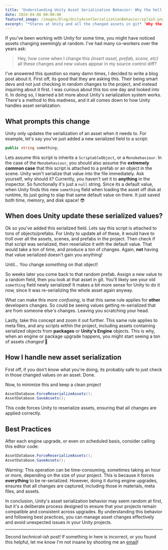 ```yaml
---
title: 'Understanding Unity Asset Serialization Behavior: Why the hell are all these files here?'
date: 2024-04-08 00:00:00
featured_image: /images/blog/UnityAssetSerializationBehavior/splash.png
excerpt: "*Stares at Unity and all the changed assets in git* "Why the hell did all these asset change?" "Why do my assets change like they've got a mind of their own?""
---
```

If you've been working with Unity for some time, you might have noticed assets changing seemingly at random. I've had many co-workers over the years ask:
> Hey, how come when I change this _(insert asset, prefab, scene, etc)_ all these changes and new values appear in my source control diff?

I've answered this question so many damn times, I decided to write a blog post about it. First off, its good that they are asking this. Their being smart devs and not just checking in _random_ changes to the project, and instead inquiring about it first. I was curious about this too one day and looked into it. In doing so, I learned a bit more about Unity's serialization system works. There's a method to this madness, and it all comes down to how Unity handles asset serialization.

## What prompts this change
Unity only updates the serialization of an asset when it needs to. For example, let's say you've just added a new serialized field to a script: 
```csharp
public string something;
```
Lets assume this script is inherits a `ScriptableObject`, or a `Monobehaviour`. In the case of the `Monobehaviour`, you should also assume the **extremely common case** that this script is attached to a prefab or an object in the scene. Unity won't serialize that value into the file immediately. Ask yourself, why should it? Currently, you haven't set it to **anything** in the inspector. So functionally it's just a `null` string. Since its a default value, when Unity finds this new `something` field when loading the asset off disk at runtime, its just going to slap that same default value on there. It just saved both time, memory, and disk space! 😎

## When does Unity update these serialized values?

Ok so you've added this serialized field. Lets say this script is attached to tons of objects/prefabs. For Unity to update all of these, it would have to troll over all the assets, scenes, and prefabs in the project. Then check if that script was serialized, then reserialize it with the default value. That would take a ton of time, and produce a ton of changes.
Again, **not** having that value serialized doesn't gain you anything! 

Until... You change _something_ on that object!

So weeks later you come back to that random prefab. Assign a new value to a random field, then you look at that asset in git. You'll likely see your old `something` field newly serialized! It makes a bit more sense for Unity to do it now, since it was re-serializing the whole asset again anyway.

What can make this _more confusing_, is that this same rule applies for **other** developers changes. So could be seeing values getting re-serialized that are from someone else's changes. Leaving you scratching your head.

Lastly, take this concept and zoom it out further. This same rule applies to meta files, and any scripts within the project, including assets containing serialized objects from **packages** or **Unity's Engine** objects. This is why, when an engine or package upgrade happens, you might start seeing a ton of assets _changed_ 👀

## How I handle new asset serialization

First off, if you don't know what you're doing, its probably safe to just check in those changed values on an asset. Done.

Now, to minimize this and keep a clean project
```csharp
AssetDatabase.ForceReserializeAssets();
AssetDatabase.SaveAssets();
```
This code forces Unity to reserialize assets, ensuring that all changes are applied correctly.

## Best Practices

After each engine upgrade, or even on scheduled basis, consider calling this editor code:
```csharp
AssetDatabase.ForceReserializeAssets();
AssetDatabase.SaveAssets();
```
Warning: This operation can be time-consuming, sometimes taking an hour or more, depending on the size of your project. This is because it forces **everything** to be re-serialized. However, doing it during engine upgrades, ensures that all changes are captured, including those in materials, meta files, and assets.

In conclusion, Unity's asset serialization behavior may seem random at first, but it's a deliberate process designed to ensure that your projects remain compatible and consistent across upgrades. By understanding this behavior and following best practices, you can manage asset changes effectively and avoid unexpected issues in your Unity projects.

---
Second _technical-ish_ post! If something in here is incorrect, or you found this helpful, let me know I'm not insane by shooting me an [email](mailto:narkawiczsamuel@gmail.com)!